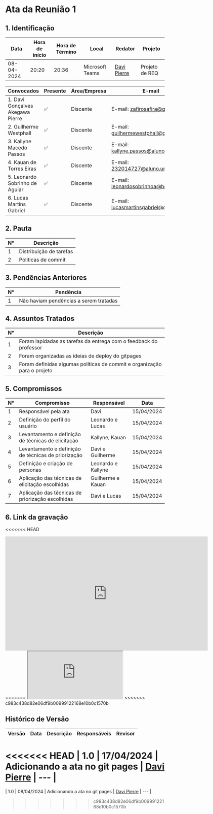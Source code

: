 # **Ata da Reunião 1**

## 1. Identificação

| Data       | Hora de início | Hora de Término | Local            | Redator                      | Projeto         |
|------------|-----------------|-----------------|------------------|------------------------------|-----------------|
| 08-04-2024 | 20:20           | 20:36           | Microsoft Teams  | [Davi Pierre](https://github.com/DaviPierre) | Projeto de REQ |

| Convocados                              | Presente | Área/Empresa | E-mail                                                    |
|-----------------------------------------|----------|--------------|-----------------------------------------------------------|
| 1. Davi Gonçalves Akegawa Pierre       | ✅       | Discente     | E-mail: [zafirosafira@gmail.com](mailto:zafirosafira@gmail.com) |
| 2. Guilherme Westphall                  | ✅       | Discente     | E-mail: [guilhermewestphall@gmail.com](mailto:guilhermewestphall@gmail.com) |
| 3. Kallyne Macedo Passos                | ✅       | Discente     | E-mail: [kallyne.passos@aluno.unb.br](mailto:kallyne.passos@aluno.unb.br) |
| 4. Kauan de Torres Eiras                | ✅       | Discente     | E-mail: [232014727@aluno.unb.br](mailto:232014727@aluno.unb.br) |
| 5. Leonardo Sobrinho de Aguiar          | ✅       | Discente     | E-mail: [leonardosobrinhoa@hotmail.com](mailto:leonardosobrinhoa@hotmail.com) |
| 6. Lucas Martins Gabriel                | ✅       | Discente     | E-mail: [lucasmartinsgabriel@gmail.com](mailto:lucasmartinsgabriel@gmail.com) |

## 2. Pauta

| N° | Descrição                               |
|----|-----------------------------------------|
| 1  | Distribuição de tarefas                 |
| 2  | Politicas de commit                       |


## 3. Pendências Anteriores

| N° | Pendência                                    |
|----|----------------------------------------------|
| 1  | Não haviam pendências a serem tratadas      |

## 4. Assuntos Tratados

| N° | Descrição                                                                                     |
|----|-----------------------------------------------------------------------------------------------|
| 1  | Foram lapidadas as tarefas da entrega com o feedback do professor                             |
| 2  | Foram organizadas as ideias de deploy do gitpages                                             |
| 3  | Foram definidas algumas políticas de commit e organização para o projeto                      |


## 5. Compromissos

| N° | Compromisso                                        | Responsável                    | Data       |
|----|----------------------------------------------------|--------------------------------|------------|
| 1  | Responsável pela ata                               | Davi                           | 15/04/2024|
| 2  | Definição do perfil do usuário                     | Leonardo e Lucas               | 15/04/2024|
| 3  | Levantamento e definição de técnicas de elicitação | Kallyne, Kauan                 | 15/04/2024|
| 4  | Levantamento e definição de técnicas de priorização| Davi e Guilherme               | 15/04/2024|
| 5  | Definição e criação de personas                    | Leonardo e Kallyne             | 15/04/2024|
| 6  | Aplicação das técnicas de elicitação escolhidas    | Guilherme e Kauan              | 15/04/2024|
| 7  | Aplicação das técnicas de priorização escolhidas   | Davi e Lucas                   | 15/04/2024|

## 6. Link da gravação

<<<<<<< HEAD
<iframe src="https://unbbr.sharepoint.com/:v:/s/Requisitos-G6/EeRWJNyxIodNjl5yTwV42t8BeVZRIWvFJQWX0GIa374YTA?e=0Aja1C&nav=eyJyZWZlcnJhbEluZm8iOnsicmVmZXJyYWxBcHAiOiJTdHJlYW1XZWJBcHAiLCJyZWZlcnJhbFZpZXciOiJTaGFyZURpYWxvZy1MaW5rIiwicmVmZXJyYWxBcHBQbGF0Zm9ybSI6IldlYiIsInJlZmVycmFsTW9kZSI6InZpZXcifX0%3D" width="640" height="360" frameborder="0" scrolling="no" allowfullscreen title="Vídeo da reunião 27/03"></iframe>
=======
<iframe src="https://unbbr.sharepoint.com/:v:/s/Requisitos-G6/EeRWJNyxIodNjl5yTwV42t8BeVZRIWvFJQWX0GIa374YTA?e=0Aja1C&nav=eyJyZWZlcnJhbEluZm8iOnsicmVmZXJyYWxBcHAiOiJTdHJlYW1XZWJBcHAiLCJyZWZlcnJhbFZpZXciOiJTaGFyZURpYWxvZy1MaW5rIiwicmVmZXJyYWxBcHBQbGF0Zm9ybSI6IldlYiIsInJlZmVycmFsTW9kZSI6InZpZXcifX0%3D"></iframe>
>>>>>>> c983c438d82e06df9b00999122168e10b0c1570b


## Histórico de Versão

| Versão | Data       | Descrição                               | Responsáveis                                              | Revisor                                               |
|--------|------------|-----------------------------------------|-----------------------------------------------------------|-------------------------------------------------------|
<<<<<<< HEAD
| 1.0    | 17/04/2024 | Adicionando a ata no git pages          | [Davi Pierre](https://github.com/DaviPierre)              | ---                                                   |
=======
| 1.0    | 08/04/2024 | Adicionando a ata no git pages          | [Davi Pierre](https://github.com/DaviPierre)              | ---                                                   |

>>>>>>> c983c438d82e06df9b00999122168e10b0c1570b

